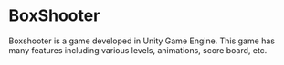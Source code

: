 # BoxShooter
Boxshooter is a game developed in Unity Game Engine. This game has many features including various levels, animations, score board, etc.
